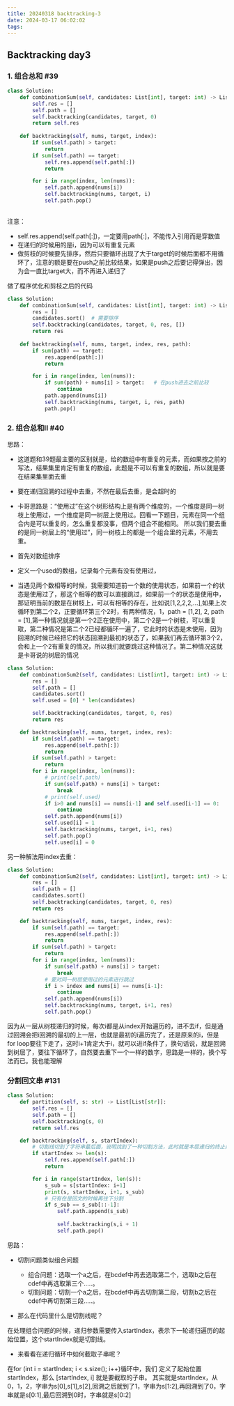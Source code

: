 ```yaml
---
title: 20240318 backtracking-3
date: 2024-03-17 06:02:02
tags:
---
```


## Backtracking day3

### 1. 组合总和 #39

```python
class Solution:
    def combinationSum(self, candidates: List[int], target: int) -> List[List[int]]:
        self.res = []
        self.path = []
        self.backtracking(candidates, target, 0)
        return self.res
    
    def backtracking(self, nums, target, index):
        if sum(self.path) > target:
            return
        if sum(self.path) == target:
            self.res.append(self.path[:])
            return

        for i in range(index, len(nums)):
            self.path.append(nums[i])
            self.backtracking(nums, target, i)
            self.path.pop()
        
```

注意：
- self.res.append(self.path[:])，一定要用path[:]，不能传入引用而是穿数值
- 在递归的时候用的是i，因为可以有重复元素
- 做剪枝的时候要先排序，然后只要循环出现了大于target的时候后面都不用循环了，注意的额是要在push之前比较结果，如果是push之后要记得弹出，因为会一直比target大，而不再进入递归了

做了程序优化和剪枝之后的代码
```python
class Solution:
    def combinationSum(self, candidates: List[int], target: int) -> List[List[int]]:
        res = []
        candidates.sort()  # 需要排序
        self.backtracking(candidates, target, 0, res, [])
        return res
    
    def backtracking(self, nums, target, index, res, path):
        if sum(path) == target:
            res.append(path[:])
            return

        for i in range(index, len(nums)):
            if sum(path) + nums[i] > target:   # 在push进去之前比较
                continue
            path.append(nums[i])
            self.backtracking(nums, target, i, res, path)
            path.pop()
```

### 2. 组合总和II #40

思路：
- 这道题和39题最主要的区别就是，给的数组中有重复的元素，而如果按之前的写法，结果集里肯定有重复的数组，此题是不可以有重复的数组，所以就是要在结果集里面去重
- 要在递归回溯的过程中去重，不然在最后去重，是会超时的
- 卡哥思路是：“使用过”在这个树形结构上是有两个维度的，一个维度是同一树枝上使用过，一个维度是同一树层上使用过。回看一下题目，元素在同一个组合内是可以重复的，怎么重复都没事，但两个组合不能相同。
所以我们要去重的是同一树层上的“使用过”，同一树枝上的都是一个组合里的元素，不用去重。

- 首先对数组排序
- 定义一个used的数组，记录每个元素有没有使用过，
- 当遇见两个数相等的时候，我需要知道前一个数的使用状态，如果前一个的状态是使用过了，那这个相等的数可以直接跳过，如果前一个的状态是使用中，那证明当前的数是在树枝上，可以有相等的存在，比如说[1,2,2,2,...],如果上次循环到第二个2，正要循环第三个2时，有两种情况，1，path = [1,2], 2, path = [1],第一种情况就是第一个2正在使用中，第二个2是一个树枝，可以重复取，第二种情况是第二个2已经都循环一遍了，它此时的状态是未使用，因为回溯的时候已经把它的状态回溯到最初的状态了，如果我们再去循环第3个2，会和上一个2有重复的情况，所以我们就要跳过这种情况了。第二种情况这就是卡哥说的树层的情况

```python
class Solution:
    def combinationSum2(self, candidates: List[int], target: int) -> List[List[int]]:
        res = []
        self.path = []
        candidates.sort()
        self.used = [0] * len(candidates)

        self.backtracking(candidates, target, 0, res)
        return res

    def backtracking(self, nums, target, index, res):
        if sum(self.path) == target:
            res.append(self.path[:])
            return
        if sum(self.path) > target:
            return
        for i in range(index, len(nums)):
            # print(self.path)
            if sum(self.path) + nums[i] > target:
                break
            # print(self.used)
            if i>0 and nums[i] == nums[i-1] and self.used[i-1] == 0:
                continue
            self.path.append(nums[i])
            self.used[i] = 1
            self.backtracking(nums, target, i+1, res)
            self.path.pop()
            self.used[i] = 0
```

另一种解法用index去重：
```python
class Solution:
    def combinationSum2(self, candidates: List[int], target: int) -> List[List[int]]:
        res = []
        self.path = []
        candidates.sort()
        self.backtracking(candidates, target, 0, res)
        return res

    def backtracking(self, nums, target, index, res):
        if sum(self.path) == target:
            res.append(self.path[:])
            return
        if sum(self.path) > target:
            return
        for i in range(index, len(nums)):
            if sum(self.path) + nums[i] > target:
                break
            # 要对同一树层使用过的元素进行跳过             
            if i > index and nums[i] == nums[i-1]:
                continue
            self.path.append(nums[i])
            self.backtracking(nums, target, i+1, res)
            self.path.pop()

```
因为从一层从树枝递归的时候，每次ℹ️都是从index开始遍历的，进不去if，但是通过回溯会把i回溯的最初的上一层，也就是最初的i遍历完了，还是原来的i，但是for loop要往下走了，这时i+1肯定大于i，就可以进if条件了，换句话说，就是回溯到树层了，要往下循环了，自然要去重下一个一样的数字，思路是一样的，换个写法而已。我也能理解


### 分割回文串 #131

```python
class Solution:
    def partition(self, s: str) -> List[List[str]]:
        self.res = []
        self.path = []
        self.backtracking(s, 0)
        return self.res

    def backtracking(self, s, startIndex):
        # 切割线切到了字符串最后面，说明找到了一种切割方法，此时就是本层递归的终止条件
        if startIndex >= len(s):
            self.res.append(self.path[:])
            return

        for i in range(startIndex, len(s)):
            s_sub = s[startIndex: i+1]
            print(s, startIndex, i+1, s_sub)
            # 只有在是回文的时候再往下分割
            if s_sub == s_sub[::-1]:
                self.path.append(s_sub)
            
                self.backtracking(s,i + 1)
                self.path.pop()
```

思路：
- 切割问题类似组合问题
    - 组合问题：选取一个a之后，在bcdef中再去选取第二个，选取b之后在cdef中再选取第三个.....。
    - 切割问题：切割一个a之后，在bcdef中再去切割第二段，切割b之后在cdef中再切割第三段.....。

- 那么在代码里什么是切割线呢？

在处理组合问题的时候，递归参数需要传入startIndex，表示下一轮递归遍历的起始位置，这个startIndex就是切割线。

- 来看看在递归循环中如何截取子串呢？

在for (int i = startIndex; i < s.size(); i++)循环中，我们 定义了起始位置startIndex，那么 [startIndex, i] 就是要截取的子串。
其实就是startIndex，从0，1，2，字串为s[0],s[1],s[2],回溯之后就到了1，字串为s[1:2],再回溯到了0，字串就是s[0:1],最后回溯到0时，字串就是s[0:2]
